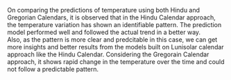 On comparing the predictions of temperature using both 
Hindu and Gregorian Calendars, it is observed that in the 
Hindu Calendar approach, the temperature variation has 
shown an identifiable pattern. The prediction model 
performed well and followed the actual trend in a better way. 
<br>
Also, as the pattern is more clear and predcitable in this case, 
we can get more insights and better results from the models 
built on Lunisolar calendar approach like the Hindu 
Calendar. Considering the Gregorain Calendar approach, it 
shows rapid change in the temperature over the time and 
could not follow a predictable pattern. 
